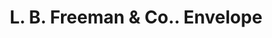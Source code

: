 ---
doi: 10.7916/D89S3321
date_other: '1880'
date_other_textual: 1880-1889
form: printed ephemera
genre:
- Envelopes
name:
- L. B. Freeman & Co.
object_in_context_url: https://biggert.cul.columbia.edu/items/view/ave_biggert_00921
subject_hierarchical_geographic:
- Fultonville, New York, United States
subject_name:
- L. B. Freeman & Co.
title: L. B. Freeman & Co.. Envelope
sort_title: L. B. Freeman & Co.. Envelope
call_number: ave_biggert_00921
coordinates:
- 42.946666666666665,-74.36944444444444
pid: ave_biggert_00921
identifiers: ave_biggert_00921
canvas_id: ldpd:396190
permalink: "/items/ave_biggert_00921/"
layout: iiif-image-page
---
